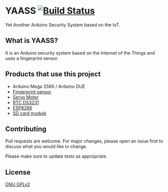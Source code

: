 # YAASS [![Build Status](https://travis-ci.org/charecktowa/YAASS.svg?branch=master)](https://travis-ci.org/charecktowa/YAASS)
Yet Another Arduino Security System based on the IoT.

## What is YAASS?
It is an Arduino security system based on the Internet of the Things and uses a fingerprint sensor.

## Products that use this project
- Arduino Mega 2560 / Arduino DUE
- [Fingerprint sensor](https://www.adafruit.com/product/751)
- [Servo Motor](https://www.adafruit.com/product/169)
- [RTC DS3231](https://www.adafruit.com/product/3028)
- [ESP8266](https://www.adafruit.com/product/2491)
- [SD card module](https://www.ebay.com/itm/Micro-SD-Storage-Board-Mciro-SD-TF-Card-Memory-Shield-Module-SPI-For-Arduino/200958993125?hash=item2eca16e2e5:g:VtkAAOSwDmxcURW-)

## Contributing
Pull requests are welcome. For major changes, please open an issue first to discuss what you would like to change.

Please make sure to update tests as appropriate.

## License
[GNU GPLv2](https://choosealicense.com/licenses/gpl-2.0/)
